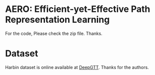 # AERO: Efficient-yet-Effective Path Representation Learning

For the code, Please check the zip file. Thanks.

# Dataset
Harbin dataset is online available at <a href="[https://www.openai.com](https://github.com/boathit/deepgtt/tree/master?tab=readme-ov-file)" target="_blank">DeepGTT</a>. Thanks for the authors.

